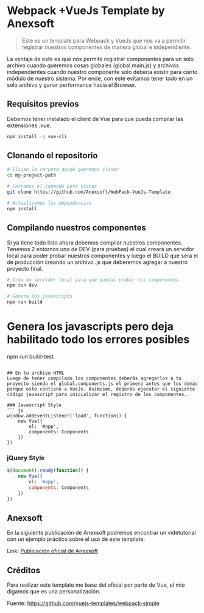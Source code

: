 # Webpack +VueJs Template by Anexsoft

> Este es un template para Webpack y VueJs que nos va a permitir registrar nuestros componentes de manera global e independiente.

La ventaja de este es que nos permite registrar componentes para un solo archivo cuando queremos cosas globales (global.main.js) y archivos independientes cuando nuestro componente solo debería existir para cierto módulo de nuestro sistema. Por ende, con este evitamos tener todo en un solo archivo y ganar performance hacia el Browser.

## Requisitos previos
Debemos tener instalado el client de Vue para que pueda compilar las extensiones .vue.

``` bash
npm install -g vue-cli
```

## Clonando el repositorio
``` bash
# Elijan la carpeta donde queremos clonar
cd my-project-path

# Corramos el comando para clonar
git clone https://github.com/Anexsoft/WebPack-VueJs-Template

# Actualizamos las dependencias
npm install
```

## Compilando nuestros componentes
Si ya tiene todo listo ahora debemos compilar nuestros componentes. Tenemos 2 entornos uno de DEV (para pruebas) el cual creará un servidor local para poder probar nuestros componentes y luego el BUILD que será el de producción creando un archivo .js que deberemos agregar a nuestro proyecto final.

``` bash
# Crea un servidor local para que puedas probar tus componentes
npm run dev

# Genera los javascripts
npm run build
```

# Genera los javascripts pero deja habilitado todo los errores posibles
npm run build-test
```

## En tu archivo HTML
Luego de tener compilado los componentes deberás agregarlos a tu proyecto siendo el global.components.js el primero antes que los demás porque este contiene a VueJs. Asimismo, deberás ejecutar el siguiente código javascript para inicializar el registro de los componentes.

### Javascript Style
``` js
window.addEventListener('load', function() {
    new Vue({
        el: '#app',
        components: Components
    })
})
```

### jQuery Style
``` js
$(document).ready(function() {
    new Vue({
        el: '#app',
        components: Components
    })
})
```

## Anexsoft
En la siguiente publicación de Anexsoft podremos encontrar un videtutorial con un ejemplo práctico sobre el uso de este template.

Link:
[Publicación oficial de Anexsoft](http://anexsoft.com/p/176/plantilla-webpack-vuejs-para-nuestros-nuevos-proyectos)

## Créditos
Para realizar este template me base del oficial por parte de Vue, el mio digamos que es una personalización.

Fuente:
https://github.com/vuejs-templates/webpack-simple